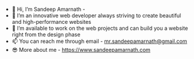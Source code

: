 - 👋 Hi, I’m Sandeep Amarnath - 
- 👀 I’m an innovative web developer always striving to create beautiful and high-performance websites
- 💞️ I’m available to work on the web projects and can build you a website right from the design phase
- 📫 You can reach me through email - mr.sandeepamarnath@gmail.com
- 😎 More about me - https://www.sandeepamarnath.com

<!---
sandeep194920/sandeep194920 is a ✨ special ✨ repository because its `README.md` (this file) appears on your GitHub profile.
You can click the Preview link to take a look at your changes.
--->
